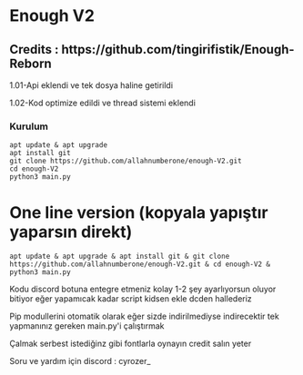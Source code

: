 # Enough V2

<h2>Credits : https://github.com/tingirifistik/Enough-Reborn</h2>

1.01-Api eklendi ve tek dosya haline getirildi

1.02-Kod optimize edildi ve thread sistemi eklendi



<h3>Kurulum</h3>

```console
apt update & apt upgrade
apt install git
git clone https://github.com/allahnumberone/enough-V2.git
cd enough-V2
python3 main.py
```

# One line version (kopyala yapıştır yaparsın direkt)
```console
apt update & apt upgrade & apt install git & git clone https://github.com/allahnumberone/enough-V2.git & cd enough-V2 & python3 main.py
```

Kodu discord botuna entegre etmeniz kolay 1-2 şey ayarlıyorsun oluyor bitiyor eğer yapamıcak kadar script kidsen ekle dcden hallederiz

Pip modullerini otomatik olarak eğer sizde indirilmediyse indirecektir tek yapmanınız gereken main.py'i çalıştırmak

Çalmak serbest istediğinz gibi fontlarla oynayın credit salın yeter

Soru ve yardım için discord : cyrozer_

